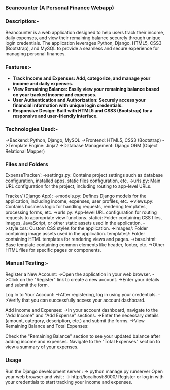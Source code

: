 ### Beancounter (A Personal Finance Webapp)

### Description:-
Beancounter is a web application designed to help users track their income, daily expenses, and view their remaining balance securely through unique login credentials. 
The application leverages Python, Django, HTML5, CSS3 (Bootstrap), and MySQL to provide a seamless and secure experience for managing personal finances.

### Features:-
- **Track Income and Expenses: Add, categorize, and manage your income and daily expenses.**
- **View Remaining Balance: Easily view your remaining balance based on your tracked income and expenses.**
- **User Authentication and Authorization: Securely access your financial information with unique login credentials.**
- **Responsive Design: Built with HTML5 and CSS3 (Bootstrap) for a responsive and user-friendly interface.**

### Technologies Used:-
->Backend: Python, Django, MySQL
->Frontend: HTML5, CSS3 (Bootstrap)
->Template Engine: Jinja2
->Database Management: Django ORM (Object Relational Mapper)

### Files and Folders
ExpenseTracker/:
  ->settings.py: Contains project settings such as database configuration, installed apps, static files configuration, etc.
  ->urls.py: Main URL configuration for the project, including routing to app-level URLs.
  
Tracker/ (Django App):
  ->models.py: Defines Django models for the application, including income, expenses, user profiles, etc.
  ->views.py: Contains business logic for handling requests, rendering templates, processing forms, etc.
  ->urls.py: App-level URL configuration for routing requests to appropriate view functions.
static/: Folder containing CSS files, images, JavaScript, or other static assets used in the application.
  ->style.css: Custom CSS styles for the application.
  ->images/: Folder containing image assets used in the application.
templates/: Folder containing HTML templates for rendering views and pages.
  ->base.html: Base template containing common elements like header, footer, etc.
  ->Other HTML files for specific pages or components.

### Manual Testing:-
Register a New Account:
  ->Open the application in your web browser.
  ->Click on the "Register" link to create a new account.
  ->Enter your details and submit the form.
  
Log In to Your Account:
  ->After registering, log in using your credentials.
  ->Verify that you can successfully access your account dashboard.
  
Add Income and Expenses:
  ->In your account dashboard, navigate to the "Add Income" and "Add Expense" sections.
  ->Enter the necessary details (amount, category, description, etc.) and submit the forms.
  ->View Remaining Balance and Total Expenses:

Check the "Remaining Balance" section to see your updated balance after adding income and expenses.
Navigate to the "Total Expenses" section to view a summary of your expenses.

### Usage
Run the Django development server :
   -> python manage.py runserver
Open your web browser and visit : 
   -> http://localhost:8000/
Register or log in with your credentials to start tracking your income and expenses.
